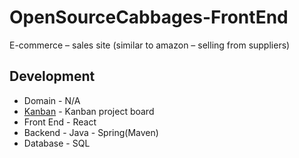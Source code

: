 # OpenSourceCabbages-FrontEnd

E-commerce – sales site (similar to amazon – selling from suppliers)

## Development

-  Domain - N/A
-  [Kanban](https://github.com/users/callanbr/projects/3) - Kanban project board
-  Front End - React
-  Backend - Java - Spring(Maven)
-  Database - SQL
